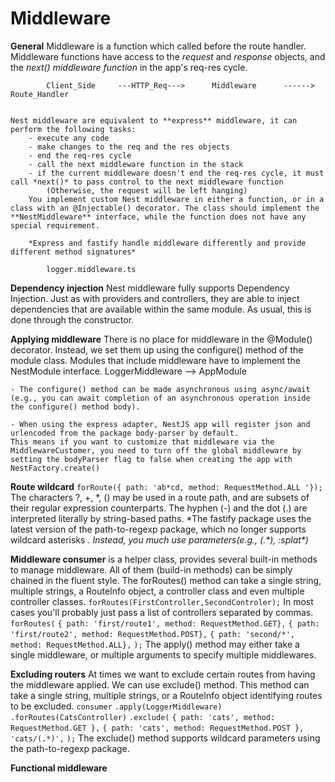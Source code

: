 # Middleware

**General**
    Middleware is a function which called before the route handler.
    Middleware functions have access to the *request* and *response* objects, and the *next() middleware function* in the app's req-res cycle.
       
            Client_Side     ---HTTP_Req--->      Middleware      ------>      Route_Handler


    Nest middleware are equivalent to **express** middleware, it can perform the following tasks:
        - execute any code
        - make changes to the req and the res objects
        - end the req-res cycle
        - call the next middleware function in the stack
        - if the current middleware doesn't end the req-res cycle, it must call *next()* to pass control to the next middleware function
            (Otherwise, the request will be left hanging)
        You implement custom Nest middleware in either a function, or in a class with an @Injectable() decorator. The class should implement the **NestMiddleware** interface, while the function does not have any special requirement.
        
        *Express and fastify handle middleware differently and provide different method signatures*

            logger.middleware.ts

**Dependency injection**
    Nest middleware fully supports Dependency Injection. Just as with providers and controllers, they are able to inject dependencies that are available within the same module. As usual, this is done through the constructor.

**Applying middleware**
    There is no place for middleware in the @Module() decorator. Instead, we set them up using the configure() method of the module class. Modules that include middleware have to implement the NestModule interface.
            LoggerMiddleware --> AppModule
    
    - The configure() method can be made asynchronous using async/await
    (e.g., you can await completion of an asynchronous operation inside the configure() method body).

    - When using the express adapter, NestJS app will register json and urlencoded from the package body-parser by default.
    This means if you want to customize that middleware via the MiddlewareCustomer, you need to turn off the global middleware by setting the bodyParser flag to false when creating the app with NestFactory.create()

**Route wildcard**
    `forRoute({ path: 'ab*cd, method: RequestMethod.ALL '});`
    The characters ?, +, *, () may be used in a route path, and are subsets of their regular expression counterparts.
    The hyphen (-) and the dot (.) are interpreted literally by string-based paths.
    *The fastify package uses the latest version of the path-to-regexp package, which no longer supports wildcard asterisks *. Instead, you much use parameters(e.g., (.\*), :splat\*)*

**Middleware consumer**
    is a helper class, provides several built-in methods to manage middleware. All of them (build-in methods) can be simply chained in the fluent style. The forRoutes() method can take a single string, multiple strings, a RouteInfo object, a controller class and even multiple controller classes.
        `forRoutes(FirstController,SecondControler);`
    In most cases you'll probably just pass a list of controllers separated by commas.
        `forRoutes(`
            `{ path: 'first/route1', method: RequestMethod.GET},`
            `{ path: 'first/route2', method: RequestMethod.POST},`
            `{ path: 'second/*', method: RequestMethod.ALL},`
        `);`
    The apply() method may either take a single middleware, or multiple arguments to specify multiple middlewares.

**Excluding routers**
    At times we want to exclude certain routes from having the middleware applied. We can use exclude() method.
    This method can take a single string, multiple strings, or a RouteInfo object identifying routes to be excluded.
        `consumer`
        `.apply(LoggerMiddleware)`
        `.forRoutes(CatsController)`
        `.exclude(`
            `{ path: 'cats', method: RequestMethod.GET },`
            `{ path: 'cats', method: RequestMethod.POST },`
            `'cats/(.*)',`
        `);`
    The exclude() method supports wildcard parameters using the path-to-regexp package.

**Functional middleware**
    